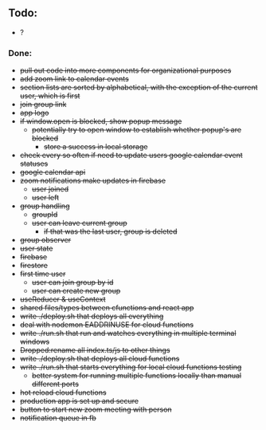 ## Todo:

- ?

### Done:

- ~~pull out code into more components for organizational purposes~~
- ~~add zoom link to calendar events~~
- ~~section lists are sorted by alphabetical, with the exception of the current user, which is first~~
- ~~join group link~~
- ~~app logo~~
- ~~if window.open is blocked, show popup message~~
  - ~~potentially try to open window to establish whether popup's are blocked~~
    - ~~store a success in local storage~~
- ~~check every so often if need to update users google calendar event statuses~~
- ~~google calendar api~~
- ~~zoom notifications make updates in firebase~~
  - ~~user joined~~
  - ~~user left~~
- ~~group handling~~
  - ~~groupId~~
  - ~~user can leave current group~~
    - ~~if that was the last user, group is deleted~~
- ~~group observer~~
- ~~user state~~
- ~~firebase~~
- ~~firestore~~
- ~~first time user~~
  - ~~user can join group by id~~
  - ~~user can create new group~~
- ~~useReducer & useContext~~
- ~~shared files/types between cfunctions and react app~~
- ~~write ./deploy.sh that deploys all everything~~
- ~~deal with nodemon EADDRINUSE for cloud functions~~
- ~~write ./run.sh that run and watches everything in multiple terminal windows~~
- ~~Dropped:rename all index.ts/js to other things~~
- ~~write ./deploy.sh that deploys all cloud functions~~
- ~~write ./run.sh that starts everything for local cloud functions testing~~
  - ~~better system for running multiple functions locally than manual different ports~~
- ~~hot reload cloud functions~~
- ~~production app is set up and secure~~
- ~~button to start new zoom meeting with person~~
- ~~notification queue in fb~~
